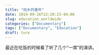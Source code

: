 ```yaml
---
title: "他乡的童年"
date: 2019-09-26T22:28:23-04:00
slug: education_worldwide
categories: ["Documentary"]
tags: ["Documentary", "Education"]
draft: ture
---
```


最近在吃饭的时候看了听了几个“一席”的演讲。
